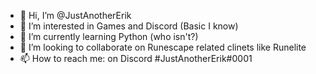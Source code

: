 - 👋 Hi, I’m @JustAnotherErik
- 👀 I’m interested in Games and Discord (Basic I know)
- 🌱 I’m currently learning Python (who isn't?)
- 💞️ I’m looking to collaborate on Runescape related clinets like Runelite
- 📫 How to reach me: on Discord #JustAnotherErik#0001

<!---
JustAnotherErik/JustAnotherErik is a ✨ special ✨ repository because its `README.md` (this file) appears on your GitHub profile.
You can click the Preview link to take a look at your changes.
--->
